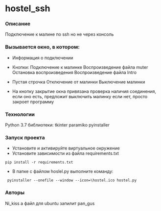 # hostel_ssh
### Описание
Подключение к малине по ssh но не через консоль
### Вызывается окно, в котором:
- Информация о подключении
- Кнопки:
Подключение к малинке
Воспроизведение файла muter
Остановка воспроизведения
Воспроизведение файла Intro
- Пустая строчка
Отключение от малинки
Выключение малинки

- На кнопку закрытие окна привязана проверка наличия соединения, 
если оно есть, предложит выключить малинку
если нет, просто закроет программу
    
### Технологии
Python 3.7
библиотеки:
tkinter
paramiko
pyinstaller
### Запуск проекта 
- Установите и активируйте виртуальное окружение
- Установите зависимости из файла requirements.txt
```
pip install -r requirements.txt
``` 
- В папке с файлом hoslel.py выполните команду:
```
 pyinstaller --onefile --window --icon=\hostel.ico hostel.py
```
### Авторы
Ni_kiss а файл для ubuntu запилит pan_gus
